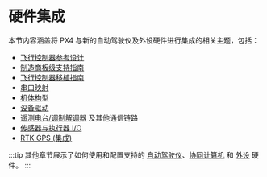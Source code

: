 # 硬件集成

本节内容涵盖将 PX4 与新的自动驾驶仪及外设硬件进行集成的相关主题，包括：

- [飞行控制器参考设计](../hardware/reference_design.md)
- [制造商板级支持指南](../hardware/board_support_guide.md)
- [飞行控制器移植指南](../hardware/porting_guide.md)
- [串口映射](../hardware/serial_port_mapping.md)
- [机体构型](../dev_airframes/index.md)
- [设备驱动](../middleware/drivers.md)
- [遥测电台/调制解调器](../data_links/telemetry.md) 及其他通信链路
- [传感器与执行器 I/O](../sensor_bus/index.md)
- [RTK GPS (集成)](../advanced/rtk_gps.md)

:::tip
其他章节展示了如何使用和配置支持的 [自动驾驶仪](../flight_controller/index.md)、[协同计算机](../companion_computer/index.md) 和 [外设](../peripherals/index.md) 硬件。
:::